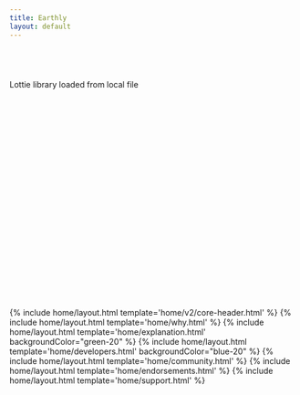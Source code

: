 ```yaml
---
title: Earthly
layout: default
---
```


<div id="animation" style="width: 100%; height: 400px; margin-top: 70px">
  <p>Lottie library loaded from local file</p>
</div>
<div class="pt-24"></div>
{% include home/layout.html template='home/v2/core-header.html' %}
{% include home/layout.html template='home/why.html' %}
{% include home/layout.html template='home/explanation.html' backgroundColor="green-20" %}
{% include home/layout.html template='home/developers.html' backgroundColor="blue-20" %}
{% include home/layout.html template='home/community.html' %}
{% include home/layout.html template='home/endorsements.html' %}
{% include home/layout.html template='home/support.html' %}

<script id="lottieScript" defer src="/assets/js/lottie.min.js"></script>
<script>
  var script = document.querySelector('#lottieScript');
  script.addEventListener('load', function() {
    var animation = bodymovin.loadAnimation({
        container: document.getElementById('animation'),
        renderer: 'svg',
        loop: true,
        autoplay: true,
        path: '/assets/js/animation.json'
    })
  });
</script>

